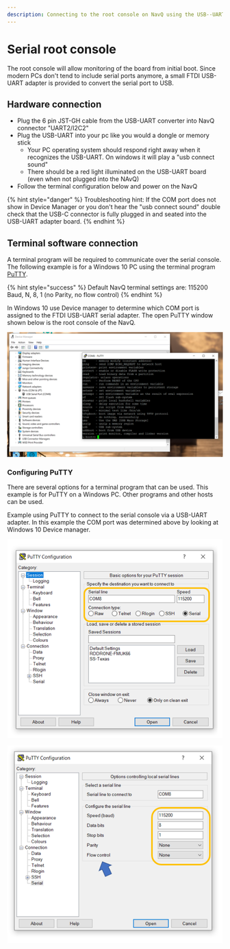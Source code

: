 ```yaml
---
description: Connecting to the root console on NavQ using the USB--UART adapter
---
```


# Serial root console

The root console will allow monitoring of the board from initial boot. Since modern PCs don't tend to include serial ports anymore, a small FTDI USB-UART adapter is provided to convert the serial port to USB.

## Hardware connection

* Plug the 6 pin JST-GH cable from the  USB-UART converter into NavQ connector "UART2/I2C2"
* Plug the USB-UART into your pc like you would a dongle or memory stick
  * Your PC operating system should respond right away when it recognizes the USB-UART. On windows it will play a "usb connect sound"
  * There should be a red light illuminated on the USB-UART board \(even when not plugged into the NAvQ\)
* Follow the terminal configuration below and power on the NavQ

{% hint style="danger" %}
Troubleshooting hint: If the COM port does not show in Device Manager or you don't hear the "usb connect sound" double check that the USB-C connector is fully plugged in and seated into the USB-UART adapter board.
{% endhint %}

## Terminal software connection

A terminal program will be required to communicate over the serial console. The following example is for a Windows 10 PC using the terminal program [PuTTY](https://www.chiark.greenend.org.uk/~sgtatham/putty/latest.html).

{% hint style="success" %}
Default NavQ terminal settings are: 115200 Baud, N, 8, 1  \(no Parity, no flow control\)
{% endhint %}

In Windows 10 use Device manager to determine which COM port is assigned to the FTDI USB-UART serial adapter. The open PuTTY window shown below is the root console of the NavQ.

![In Windows 10,  Device manager can be used to determine which COM port is assigned](../../.gitbook/assets/image%20%284%29.png)

### Configuring PuTTY

There are several options for a terminal program that can be used. This example is for PuTTY on a Windows PC. Other programs and other hosts can be used.  
   
Example using PuTTY to connect to the serial console via a USB-UART adapter. In this example the COM port was determined above by looking at Windows 10 Device manager. 

![Default baud rate is 115200](../../.gitbook/assets/image%20%281%29.png)

![You may also want to configure the serial console to turn off flow control](../../.gitbook/assets/image.png)

